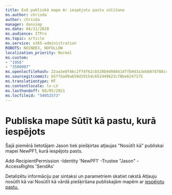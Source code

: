 ```yaml
---
title: ExO publiskā mape Ar iespējotu pastu sūtīšana
ms.author: chrisda
author: chrisda
manager: dansimp
ms.date: 04/21/2020
ms.audience: ITPro
ms.topic: article
ms.service: o365-administration
ROBOTS: NOINDEX, NOFOLLOW
localization_priority: Normal
ms.custom:
- "1956"
- "3500007"
ms.openlocfilehash: 22aa3e8f46c2ff4f62cb520b9498041dffb9d3a3eb607d788cc97b10bf32dbb5
ms.sourcegitcommit: b5f7da89a650d2915dc652449623c78be6247175
ms.translationtype: MT
ms.contentlocale: lv-LV
ms.lasthandoff: 08/05/2021
ms.locfileid: "54052573"
---
```

# <a name="sendas-mail-enabled-public-folder"></a>Publiska mape Sūtīt kā pastu, kurā iespējots

Šajā piemērā lietotājam Jason tiek piešķirtas atļaujas "Nosūtīt kā" publiskai mapei NewPF1, kurā iespējots pasts.

Add-RecipientPermission -Identity 'NewPF1' -Trustee "Jason" -AccessRights 'SendAs'

Detalizētu informāciju par sintaksi un parametriem skatiet rakstā Atļauju nosūtīt kā vai Nosūtīt kā vārdā piešķiršana publiskajām mapēm ar [iespējotu pastu.](https://docs.microsoft.com/exchange/collaboration-exo/public-folders/assign-permissions-mail-enabled-pfs)

